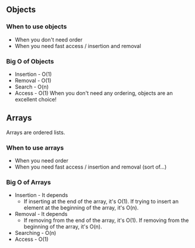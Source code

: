 
## Objects
### When to use objects
- When you don't need order
- When you need fast access / insertion and removal

### Big O of Objects
- Insertion - O(1)
- Removal - O(1)
- Search - O(n)
- Access - O(1)
When you don't need any ordering, objects are an excellent choice!

## Arrays

Arrays are ordered lists.

### When to use arrays
- When you need order
- When you need fast access / insertion and removal (sort of...)
### Big O of Arrays
- Insertion - It depends
	- If inserting at the end of the array, it's O(1). If trying to insert an element at the beginning of the array, it's O(n).
- Removal - It depends
	- If removing from the end of the array, it's O(1). If removing from the beginning of the array, it's O(n).
- Searching - O(n)
- Access - O(1)
